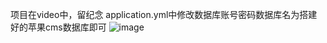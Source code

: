项目在video中，留纪念
application.yml中修改数据库账号密码数据库名为搭建好的苹果cms数据库即可
![image](https://github.com/aizhaiyu/Mac10CMSApi/assets/63047321/b0a38912-fa17-4f6d-90b1-f83058623dea)
